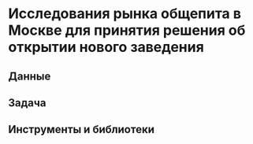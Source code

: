 #  Исследования рынка общепита в Москве для принятия решения об открытии нового заведения
## Данные
## Задача
## Инструменты и библиотеки
